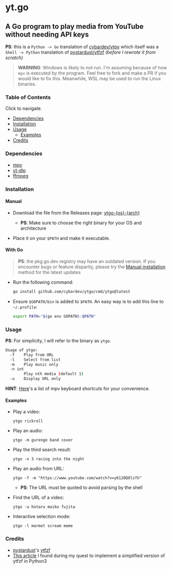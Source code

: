 # yt.go

## A Go program to play media from YouTube without needing API keys

**PS**: this is a `Python -> Go` translation of [cybardev/ytpy][ytpy] which itself was a `Shell -> Python` translation of [pystardust/ytfzf][ytfzf] _(before I rewrote it from scratch)_

> **WARNING**: Windows is likely to not run. I'm assuming because of how `mpv` is executed by the program. Feel free to fork and make a PR if you would like to fix this. Meanwhile, WSL may be used to run the Linux binaries.

### Table of Contents

Click to navigate.

-   [Dependencies](#dependencies)
-   [Installation](#installation)
-   [Usage](#usage)
    -   [Examples](#examples)
-   [Credits](#credits)

### Dependencies

-   [mpv][mpv]
-   [yt-dlp][ytdl]
-   [ffmpeg][ffmpeg]

### Installation

#### Manual

-   Download the file from the Releases page: [ytgo-{os}-{arch}][release]

    -   **PS**: Make sure to choose the right binary for your OS and architecture

-   Place it on your `$PATH` and make it executable.

#### With Go

> **PS**: the pkg.go.dev registry may have an outdated version. If you encounter bugs or feature disparity, please try the [Manual installation](#manual) method for the latest updates

-   Run the following command:

    ```sh
    go install github.com/cybardev/ytgo/cmd/ytgo@latest
    ```

-   Ensure `$GOPATH/bin` is added to `$PATH`. An easy way is to add this line to `~/.profile`:

    ```sh
    export PATH="$(go env GOPATH):$PATH"
    ```

### Usage

**PS**: For simplicity, I will refer to the binary as `ytgo`.

```sh
Usage of ytgo:
  -f	Play from URL
  -l	Select from list
  -m	Play music only
  -n int
    	Play nth media (default 1)
  -u	Display URL only
```

**HINT**: [Here][mpv_hotkeys]'s a list of mpv keyboard shortcuts for your convenience.

#### Examples

-   Play a video:

    `ytgo rickroll`

-   Play an audio:

    `ytgo -m gurenge band cover`

-   Play the third search result:

    `ytgo -n 3 racing into the night`

-   Play an audio from URL:

    `ytgo -f -m "https://www.youtube.com/watch?v=y6120QOlsfU"`

    -   **PS**: The URL must be quoted to avoid parsing by the shell

-   Find the URL of a video:

    `ytgo -u hotaru maiko fujita`

-   Interactive selection mode:

    `ytgo -l marmot scream meme`

### Credits

-   [pystardust][pystardust]'s [ytfzf][ytfzf]
-   [This article][article] I found during my quest to implement a simplified version of ytfzf in Python3

<!-- Links -->

[ytpy]: https://github.com/cybardev/ytpy
[release]: https://github.com/cybardev/ytgo/releases/tag/latest
[mpv]: https://github.com/mpv-player/mpv
[ytdl]: https://github.com/yt-dlp/yt-dlp
[ffmpeg]: https://github.com/FFmpeg/FFmpeg
[mpv_hotkeys]: https://defkey.com/mpv-media-player-shortcuts
[pystardust]: https://github.com/pystardust
[ytfzf]: https://github.com/pystardust/ytfzf
[article]: https://www.codeproject.com/articles/873060/python-search-youtube-for-video
